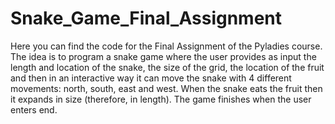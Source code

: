 # Snake_Game_Final_Assignment
Here you can find the code for the Final Assignment of the Pyladies course. The idea is to program a snake game where the user provides as input the length and location of the snake, the size of the grid, the location of the fruit and then in an interactive way it can move the snake with 4 different movements: north, south, east and west. 
When the snake eats the fruit then it expands in size (therefore, in length).
The game finishes when the user enters end. 
